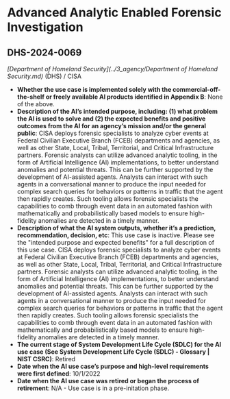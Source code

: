 # Advanced Analytic Enabled Forensic Investigation
## DHS-2024-0069
_[Department of Homeland Security](../3_agency/Department of Homeland Security.md)_ (DHS) / CISA


+ **Whether the use case is implemented solely with the commercial-off-the-shelf or freely available AI products identified in Appendix B**: None of the above.
+ **Description of the AI’s intended purpose, including: (1) what problem the AI is used to solve and (2) the expected benefits and positive outcomes from the AI for an agency’s mission and/or the general public**: CISA deploys forensic specialists to analyze cyber events at Federal Civilian Executive Branch (FCEB) departments and agencies, as well as other State, Local, Tribal, Territorial, and Critical Infrastructure partners. Forensic analysts can utilize advanced analytic tooling, in the form of Artificial Intelligence (AI) implementations, to better understand anomalies and potential threats. This can be further supported by the development of AI-assisted agents. Analysts can interact with such agents in a conversational manner to produce the input needed for complex search queries for behaviors or patterns in traffic that the agent then rapidly creates. Such tooling allows forensic specialists the capabilities to comb through event data in an automated fashion with mathematically and probabilistically based models to ensure high-fidelity anomalies are detected in a timely manner.
+ **Description of what the AI system outputs, whether it’s a prediction, recommendation, decision, etc**: This use case is inactive. Please see the "intended purpose and expected benefits" for a full description of this use case.
CISA deploys forensic specialists to analyze cyber events at Federal Civilian Executive Branch (FCEB) departments and agencies, as well as other State, Local, Tribal, Territorial, and Critical Infrastructure partners. Forensic analysts can utilize advanced analytic tooling, in the form of Artificial Intelligence (AI) implementations, to better understand anomalies and potential threats. This can be further supported by the development of AI-assisted agents. Analysts can interact with such agents in a conversational manner to produce the input needed for complex search queries for behaviors or patterns in traffic that the agent then rapidly creates. Such tooling allows forensic specialists the capabilities to comb through event data in an automated fashion with mathematically and probabilistically based models to ensure high-fidelity anomalies are detected in a timely manner. 
+ **The current stage of System Development Life Cycle (SDLC) for the AI use case (See System Development Life Cycle (SDLC) - Glossary | NIST CSRC)**: Retired
+ **Date when the AI use case’s purpose and high-level requirements were first defined**: 10/1/2022
+ **Date when the AI use case was retired or began the process of retirement**: N/A - Use case is in a pre-initation phase.